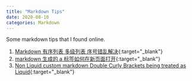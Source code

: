 ```yaml
---
title: "Markdown Tips"
date: 2020-08-10
categories: Markdown
---
```


<!--excerpt.start-->Some markdown tips that I found online.<!--excerpt.end-->

1.  [Markdown 有序列表 多级列表 序号错乱解决](https://blog.csdn.net/qq_15364915/article/details/54584755){:target="\_blank"}
2.  [markdown 生成的 a 标签如何在新页面打开](https://www.cnblogs.com/gitwow/p/10779386.html){:target="\_blank"}
3.  [Non Liquid custom markdown Double Curly Brackets being treated as Liquid](https://github.com/jekyll/jekyll/issues/7965){:target="\_blank"}